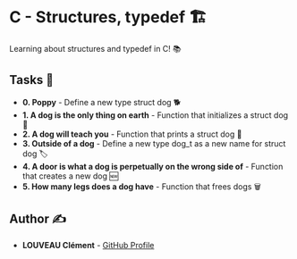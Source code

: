 # C - Structures, typedef 🏗️

Learning about structures and typedef in C! 📚

## Tasks 📝

* **0. Poppy** - Define a new type struct dog 🐕
* **1. A dog is the only thing on earth** - Function that initializes a struct dog 🐾
* **2. A dog will teach you** - Function that prints a struct dog 📝
* **3. Outside of a dog** - Define a new type dog_t as a new name for struct dog 🏷️
* **4. A door is what a dog is perpetually on the wrong side of** - Function that creates a new dog 🆕
* **5. How many legs does a dog have** - Function that frees dogs 🗑️

## Author ✍️

* **LOUVEAU Clément** - [GitHub Profile](https://github.com/valak7200)

